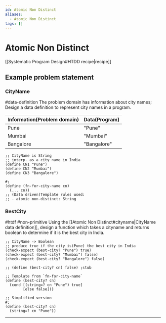 ```yaml
---
id: Atomic Non Distinct
aliases:
  - Atomic Non Distinct
tags: []
---
```


# Atomic Non Distinct
[[Systematic Program Design#HTDD recipe|recipe]]

## Example problem statement

### CityName
#data-definition
The problem domain has information about city names; Design a data definition to represent city names in a program.

| Information(Problem domain) | Data(Program) |
| ------------- | -------------- |
| Pune | "Pune" |
| Mumbai | "Mumbai" |
| Bangalore | "Bangalore" |

```racket
;; CityName is String
;; interp. as a city name in India
(define CN1 "Pune")
(define CN2 "Mumbai")
(define CN3 "Bangalore")

#;
(define (fn-for-city-name cn)
  (... cn))
;; (Data driven)Template rules used:
;; - atomic non-distinct: String
```

### BestCity
#htdf #non-primitive
Using the [[Atomic Non Distinct#cityname|CityName data definition]], design a function which takes a cityname and returns boolean to determine if it is the best city in India.

```racket
;; CityName -> Boolean
;; produce true if the city is(Pune) the best city in India
(check-expect (best-city? "Pune") true)
(check-expect (best-city? "Mumbai") false)
(check-expect (best-city? "Bangalore") false)

;; (define (best-city? cn) false) ;stub

;; Template from `fn-for-city-name`
(define (best-city? cn)
  (cond [(string=? cn "Pune") true]
        [else false]))

;; Simplified version
#;
(define (best-city? cn)
  (string=? cn "Pune"))
```

---

